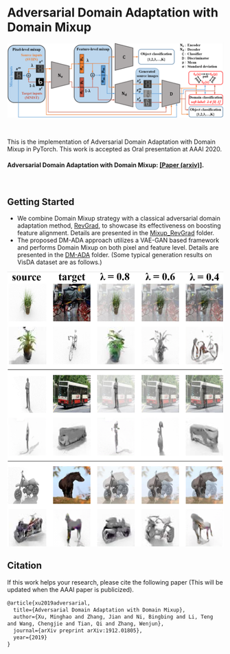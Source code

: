 # Adversarial Domain Adaptation with Domain Mixup

<p align="center">
  <img src="docs/model.png" /> 
</p>

<br>

This is the implementation of Adversarial Domain Adaptation with Domain Mixup in PyTorch. This work is accepted as Oral presentation at AAAI 2020.

#### Adversarial Domain Adaptation with Domain Mixup: [[Paper (arxiv)]](https://arxiv.org/abs/1912.01805).
<br>

## Getting Started

* We combine Domain Mixup strategy with a classical adversarial domain adaptation method, [RevGrad](https://arxiv.org/abs/1409.7495v2), to showcase its effectiveness on boosting feature alignment. Details are presented in the [Mixup_RevGrad](https://github.com/ChrisAllenMing/Mixup_for_UDA/Mixup_RevGrad) folder.
* The proposed DM-ADA approach utilizes a VAE-GAN based framework and performs Domain Mixup on both pixel and feature level. Details are presented in the [DM-ADA](https://github.com/ChrisAllenMing/Mixup_for_UDA/DM-UDA) folder. (Some typical generation results on VisDA dataset are as follows.)

<p align="center">
  <img src="docs/visda_results.png" width="550" />
</p>

## Citation

If this work helps your research, please cite the following paper (This will be updated when the AAAI paper is publicized).
```
@article{xu2019adversarial,
  title={Adversarial Domain Adaptation with Domain Mixup},
  author={Xu, Minghao and Zhang, Jian and Ni, Bingbing and Li, Teng and Wang, Chengjie and Tian, Qi and Zhang, Wenjun},
  journal={arXiv preprint arXiv:1912.01805},
  year={2019}
}
```
